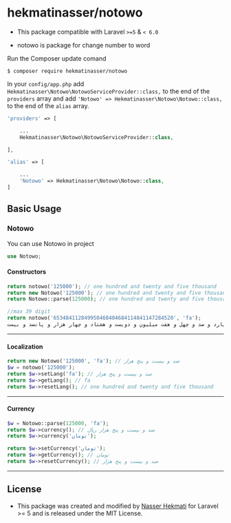 hekmatinasser/notowo
======
- This package compatible with Laravel `>=5` & `< 6.0`

- notowo is package for change number to word

Run the Composer update comand

    $ composer require hekmatinasser/notowo

In your `config/app.php` add `Hekmatinasser\Notowo\NotowoServiceProvider::class,` to the end of the `providers` array and add `'Notowo' => Hekmatinasser\Notowo\Notowo::class,` to the end of the `alias` array.

```php
'providers' => [

    ...
    Hekmatinasser\Notowo\NotowoServiceProvider::class,

],

'alias' => [

    ...
    'Notowo' => Hekmatinasser\Notowo\Notowo::class,
]
```

<a name="basic-usage"></a>
## Basic Usage

### Notowo
You can use Notowo in project
```php
use Notowo;
```

#### Constructors
```php
return notowo('125000'); // one hundred and twenty and five thousand
return new Notowo('125000'); // one hundred and twenty and five thousand
return Notowo::parse(125000); // one hundred and twenty and five thousand

//max 39 digit
return notowo('653484112849950468404684114841147284520', 'fa');
ششصد و پنجاه و سه دسیلیون و چهارصد و هشتاد و چهار نونیلیون و صد و دوازده اکتریلیون و هشتصد و چهل و نه سپتریلیون و نهصد و پنجاه سکستریلیون و چهارصد و شصت و هشت کوینتریلیون و چهارصد و چهار کادریلیون و ششصد و هشتاد و چهار تریلیون و صد و چهارده بیلیون و هشتصد و چهل و یک میلیارد و صد و چهل و هفت میلیون و دویست و هشتاد و چهار هزار و پانصد و بیست
```
---
#### Localization
```php
return new Notowo('125000', 'fa'); // صد و بیست و پنج هزار
$w = notowo('125000');
return $w->setLang('fa'); // صد و بیست و پنج هزار
return $w->getLang(); // fa
return $w->resetLang(); // one hundred and twenty and five thousand
```

---
#### Currency
```php
$w = Notowo::parse(125000, 'fa');
return $w->currency(); // صد و بیست و پنج هزار ریال
return $w->currency('تومان');

return $w->setCurrency('تومان'); 
return $w->getCurrency(); // تومان
return $w->resetCurrency(); // صد و بیست و پنج هزار
```

---
## License ##
-  This package was created and modified by [Nasser Hekmati](https://github.com/hekmatinasser) for Laravel >= 5 and is released under the MIT License.
